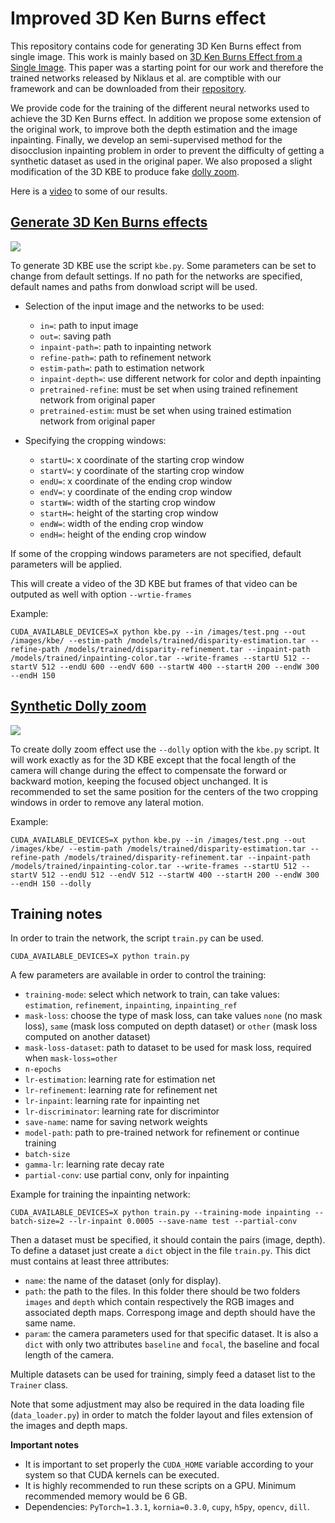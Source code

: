 # Improved 3D Ken Burns effect

This repository contains code for generating 3D Ken Burns effect from single image. This work is mainly based on [3D Ken Burns Effect from a Single Image](https://arxiv.org/pdf/1909.05483.pdf). This paper was a starting point for our work and therefore the trained networks released by Niklaus et al. are comptible with our framework and can be downloaded from their [repository](https://github.com/sniklaus/3d-ken-burns).  

We provide code for the training of the different neural networks used to achieve the 3D Ken Burns effect. In addition we propose some extension of the original work, to improve both the depth estimation and the image inpainting. Finally, we develop an semi-supervised method for the disocclusion inpainting problem in order to prevent the difficulty of getting a synthetic dataset as used in the original paper. We also proposed a slight modification of the 3D KBE to produce fake [dolly zoom](https://en.wikipedia.org/wiki/Dolly_zoom). 

Here is a [video](https://www.youtube.com/watch?v=nSZrJOJFj9o) to some of our results.

## [Generate 3D Ken Burns effects](https://www.youtube.com/watch?v=nSZrJOJFj9o)
![](https://github.com/ipeter50/ken-burns-effect/blob/master/images/3D_Ken_Burns_effect.gif)

To generate 3D KBE use the script `kbe.py`. Some parameters can be set to change from default settings. If no path for the networks are specified, default names and paths from donwload script will be used.
* Selection of the input image and the networks to be used:
    * `in=`: path to input image
    * `out=`: saving path
    * `inpaint-path=`: path to inpainting network              
    * `refine-path=`: path to refinement network
    * `estim-path=`: path to estimation network
    * `inpaint-depth=`: use different network for color and depth inpainting
    * `pretrained-refine`: must be set when using trained refinement network from original paper
    * `pretrained-estim`: must be set when using trained estimation network from original paper

* Specifying the cropping windows:
    * `startU=`: x coordinate of the starting crop window
    * `startV=`: y coordinate of the starting crop window
    * `endU=`: x coordinate of the ending crop window 
    * `endV=`: y coordinate of the ending crop window
    * `startW=`: width of the starting crop window
    * `startH=`: height of the starting crop window
    * `endW=`: width of the ending crop window
    * `endH=`: height of the ending crop window

If some of the cropping windows parameters are not specified, default parameters will be applied. 

This will create a video of the 3D KBE but frames of that video can be outputed as well with option `--wrtie-frames`

Example:
```
CUDA_AVAILABLE_DEVICES=X python kbe.py --in /images/test.png --out /images/kbe/ --estim-path /models/trained/disparity-estimation.tar --refine-path /models/trained/disparity-refinement.tar --inpaint-path /models/trained/inpainting-color.tar --write-frames --startU 512 --startV 512 --endU 600 --endV 600 --startW 400 --startH 200 --endW 300 --endH 150 
```

## [Synthetic Dolly zoom](https://www.youtube.com/watch?v=wC1_anb8eHw)
![](https://github.com/ipeter50/ken-burns-effect/blob/master/images/Dolly_zoom_effect_from_single_image.gif)

To create dolly zoom effect use the `--dolly` option with the `kbe.py` script. It will work exactly as for the 3D KBE except that the focal length of the camera will change during the effect to compensate the forward or backward motion, keeping the focused object unchanged. It is recommended to set the same position for the centers of the two cropping windows in order to remove any lateral motion. 

Example:
```
CUDA_AVAILABLE_DEVICES=X python kbe.py --in /images/test.png --out /images/kbe/ --estim-path /models/trained/disparity-estimation.tar --refine-path /models/trained/disparity-refinement.tar --inpaint-path /models/trained/inpainting-color.tar --write-frames --startU 512 --startV 512 --endU 512 --endV 512 --startW 400 --startH 200 --endW 300 --endH 150 --dolly
```


## Training notes
In order to train the network, the script `train.py` can be used.
```
CUDA_AVAILABLE_DEVICES=X python train.py
```
A few  parameters are available in order to control the training:
* `training-mode`: select which network to train, can take values: `estimation`, `refinement`, `inpainting`, `inpainting_ref`
* `mask-loss`: choose the type of mask loss, can take values `none` (no mask loss), `same` (mask loss computed on depth dataset) or `other` (mask loss computed on another dataset)
* `mask-loss-dataset`: path to dataset to be used for mask loss, required when `mask-loss=other`
* `n-epochs`
* `lr-estimation`: learning rate for estimation net
* `lr-refinement`: learning rate for refinement net
* `lr-inpaint`: learning rate for inpainting net
* `lr-discriminator`: learning rate for discrimintor
* `save-name`: name for saving network weights
* `model-path`: path to pre-trained network for refinement or continue training
* `batch-size`
* `gamma-lr`: learning rate decay rate
* `partial-conv`: use partial conv, only for inpainting 

Example for training the inpainting network:
```
CUDA_AVAILABLE_DEVICES=X python train.py --training-mode inpainting --batch-size=2 --lr-inpaint 0.0005 --save-name test --partial-conv 
```
Then a dataset must be specified, it should contain the pairs (image, depth). To define a dataset just create a `dict` object in the file `train.py`. This dict must contains at least three attributes:
  * `name`: the name of the dataset (only for display).
  * `path`: the path to the files. In this folder there should be two folders `images` and `depth` which contain respectively the RGB images and associated depth maps. Correspong image and depth should have the same name. 
  * `param`: the camera parameters used for that specific dataset. It is also a `dict` with only two attributes `baseline` and `focal`, the baseline and focal length of the camera. 
  
Multiple datasets can be used for training, simply feed a dataset list to the `Trainer` class.
 
Note that some adjustment may also be required in the data loading file (`data_loader.py`) in order to match the folder layout and files extension of the images and depth maps. 

**Important notes** 
- It is important to set properly the `CUDA_HOME` variable according to your system so that CUDA kernels can be executed.
- It is highly recommended to run these scripts on a GPU. Minimum recommended memory would be 6 GB.
- Dependencies: `PyTorch=1.3.1`, `kornia=0.3.0`, `cupy`, `h5py`, `opencv`, `dill`.
